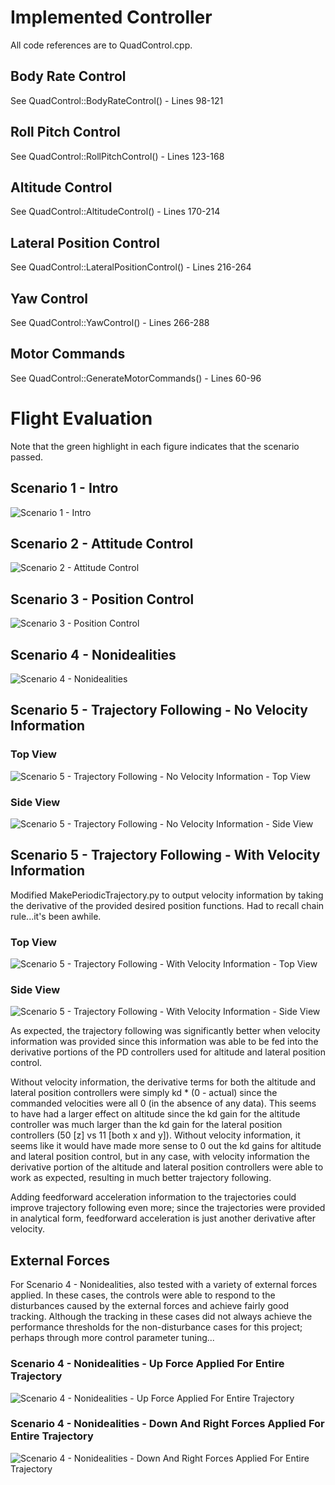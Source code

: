 # Implemented Controller
All code references are to QuadControl.cpp.

## Body Rate Control
See QuadControl::BodyRateControl() - Lines 98-121

## Roll Pitch Control
See QuadControl::RollPitchControl() - Lines 123-168

## Altitude Control
See QuadControl::AltitudeControl() - Lines 170-214

## Lateral Position Control
See QuadControl::LateralPositionControl() - Lines 216-264

## Yaw Control
See QuadControl::YawControl() - Lines 266-288

## Motor Commands
See QuadControl::GenerateMotorCommands() - Lines 60-96

# Flight Evaluation
Note that the green highlight in each figure indicates that the scenario passed.

## Scenario 1 - Intro
![Scenario 1 - Intro](readmeFigures/scenario1.png "Scenario 1 - Intro")

## Scenario 2 - Attitude Control
![Scenario 2 - Attitude Control](readmeFigures\scenario2.png "Scenario 2 - Attitude Control")

## Scenario 3 - Position Control
![Scenario 3 - Position Control](readmeFigures\scenario3.png "Scenario 3 - Position Control")

## Scenario 4 - Nonidealities
![Scenario 4 - Nonidealities](readmeFigures\scenario4.png "Scenario 4 - Nonidealities")

## Scenario 5 - Trajectory Following - No Velocity Information

### Top View
![Scenario 5 - Trajectory Following - No Velocity Information - Top View](readmeFigures\scenario5NoVelocityTopView.png "Scenario 5 - Trajectory Following - No Velocity Information - Top View")

### Side View
![Scenario 5 - Trajectory Following - No Velocity Information - Side View](readmeFigures\scenario5NoVelocitySideView.png "Scenario 5 - Trajectory Following - No Velocity Information - Side View")

## Scenario 5 - Trajectory Following - With Velocity Information
Modified MakePeriodicTrajectory.py to output velocity information by taking the derivative of the provided desired position functions.  Had to recall chain rule...it's been awhile.

### Top View
![Scenario 5 - Trajectory Following - With Velocity Information - Top View](readmeFigures\scenario5WithVelocityTopView.png "Scenario 5 - Trajectory Following - With Velocity Information - Top View")

### Side View
![Scenario 5 - Trajectory Following - With Velocity Information - Side View](readmeFigures\scenario5WithVelocitySideView.png "Scenario 5 - Trajectory Following - With Velocity Information - Side View")

As expected, the trajectory following was significantly better when velocity information was provided since this information was able to be fed into the derivative portions of the PD controllers used for altitude and lateral position control.

Without velocity information, the derivative terms for both the altitude and lateral position controllers were simply kd * (0 - actual) since the commanded velocities were all 0 (in the absence of any data).  This seems to have had a larger effect on altitude since the kd gain for the altitude controller was much larger than the kd gain for the lateral position controllers (50 [z] vs 11 [both x and y]).  Without velocity information, it seems like it would have made more sense to 0 out the kd gains for altitude and lateral position control, but in any case, with velocity information the derivative portion of the altitude and lateral position controllers were able to work as expected, resulting in much better trajectory following.

Adding feedforward acceleration information to the trajectories could improve trajectory following even more; since the trajectories were provided in analytical form, feedforward acceleration is just another derivative after velocity.

## External Forces
For Scenario 4 - Nonidealities, also tested with a variety of external forces applied.  In these cases, the controls were able to respond to the disturbances caused by the external forces and achieve fairly good tracking.  Although the tracking in these cases did not always achieve the performance thresholds for the non-disturbance cases for this project; perhaps through more control parameter tuning...

### Scenario 4 - Nonidealities - Up Force Applied For Entire Trajectory
![Scenario 4 - Nonidealities - Up Force Applied For Entire Trajectory](readmeFigures\scenario4ExternalForcesUp.png "Scenario 4 - Nonidealities - Up Force Applied For Entire Trajectory")

### Scenario 4 - Nonidealities - Down And Right Forces Applied For Entire Trajectory
![Scenario 4 - Nonidealities - Down And Right Forces Applied For Entire Trajectory](readmeFigures\scenario4ExternalForcesDownRight.png "Scenario 4 - Nonidealities - Down And Right Forces Applied For Entire Trajectory")
